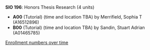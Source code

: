 **SIO 196**: Honors Thesis Research (4 units)

- **A00** (Tutorial) (time and location TBA) by Merrifield, Sophia T (A16512896)
- **B00** (Tutorial) (time and location TBA) by Sandin, Stuart Adrian (A01465785)

[Enrollment numbers over time](./SIO196.tsv)
